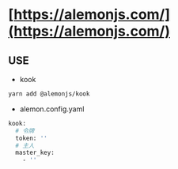 # [https://alemonjs.com/](https://alemonjs.com/)

## USE

- kook

```sh
yarn add @alemonjs/kook
```

- alemon.config.yaml

```sh
kook:
  # 令牌
  token: ''
  # 主人
  master_key:
    - ''
```
